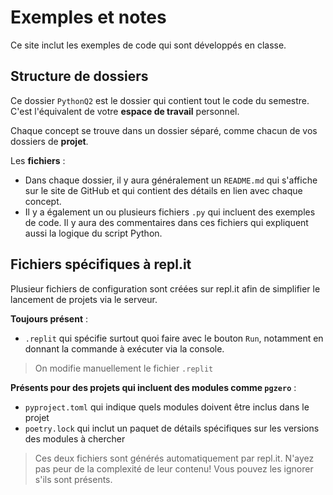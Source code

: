 # Exemples et notes

Ce site inclut les exemples de code qui sont développés en classe.

## Structure de dossiers

Ce dossier `PythonQ2` est le dossier qui contient tout le code du semestre. C'est l'équivalent de votre **espace de travail** personnel.

Chaque concept se trouve dans un dossier séparé, comme chacun de vos dossiers de **projet**.

Les **fichiers** :

* Dans chaque dossier, il y aura généralement un `README.md` qui s'affiche sur le site de GitHub et qui contient des détails en lien avec chaque concept.
* Il y a également un ou plusieurs fichiers `.py` qui incluent des exemples de code. Il y aura des commentaires dans ces fichiers qui expliquent aussi la logique du script Python.

## Fichiers spécifiques à repl.it

Plusieur fichiers de configuration sont créées sur repl.it afin de simplifier le lancement de projets via le serveur.

**Toujours présent** :

* `.replit` qui spécifie surtout quoi faire avec le bouton `Run`, notamment en donnant la commande à exécuter via la console.

> On modifie manuellement le fichier `.replit`

**Présents pour des projets qui incluent des modules comme `pgzero`** :

* `pyproject.toml` qui indique quels modules doivent être inclus dans le projet
* `poetry.lock` qui inclut un paquet de détails spécifiques sur les versions des modules à chercher

> Ces deux fichiers sont générés automatiquement par repl.it. N'ayez pas peur de la complexité de leur contenu! Vous pouvez les ignorer s'ils sont présents.
